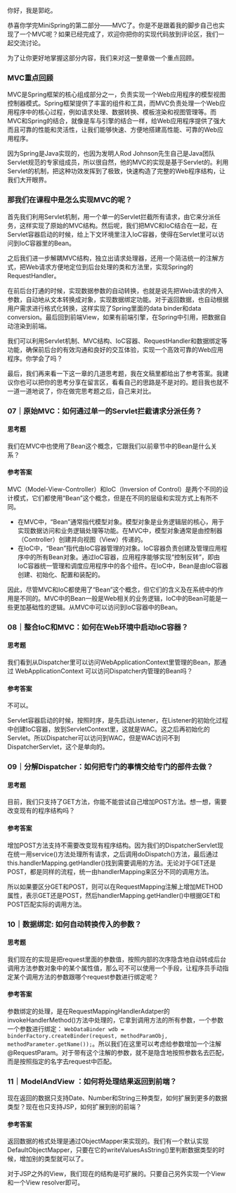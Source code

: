 你好，我是郭屹。

恭喜你学完MiniSpring的第二部分——MVC了。你是不是跟着我的脚步自己也实现了一个MVC呢？如果已经完成了，欢迎你把你的实现代码放到评论区，我们一起交流讨论。

为了让你更好地掌握这部分内容，我们来对这一整章做一个重点回顾。

### MVC重点回顾

MVC是Spring框架的核心组成部分之一，负责实现一个Web应用程序的模型视图控制器模式。Spring框架提供了丰富的组件和工具，而MVC负责处理一个Web应用程序中的核心过程，例如请求处理、数据转换、模板渲染和视图管理等。而MVC和Spring的结合，就像是车与引擎的结合一样，给Web应用程序提供了强大而且可靠的性能和灵活性，让我们能够快速、方便地搭建高性能、可靠的Web应用程序。

因为Spring是Java实现的，也因为发明人Rod Johnson先生自己是Java团队Servlet规范的专家组成员，所以很自然，他的MVC的实现是基于Servlet的。利用Servlet的机制，把这种功效发挥到了极致，快速构造了完整的Web程序结构，让我们大开眼界。

### 那我们在课程中是怎么实现MVC的呢？

首先我们利用Servlet机制，用一个单一的Servlet拦截所有请求，由它来分派任务，这样实现了原始的MVC结构。然后呢，我们把MVC和IoC结合在一起，在Servlet容器启动的时候，给上下文环境里注入IoC容器，使得在Servlet里可以访问到IoC容器里的Bean。

之后我们进一步解耦MVC结构，独立出请求处理器，还用一个简洁统一的注解方式，把Web请求方便地定位到后台处理的类和方法里，实现Spring的RequestHandler。

在前后台打通的时候，实现数据参数的自动转换，也就是说先把Web请求的传入参数，自动地从文本转换成对象，实现数据绑定功能。对于返回数据，也自动根据用户需求进行格式化转换，这样实现了Spring里面的data binder和data conversion。最后回到前端View，如果有前端引擎，在Spring中引用，把数据自动渲染到前端。

我们可以利用Servlet机制、MVC结构、IoC容器、RequestHandler和数据绑定等功能，确保前后台的有效沟通和良好的交互体验，实现一个高效可靠的Web应用程序。你学会了吗？

最后，我们再来看一下这一章的几道思考题，我在文稿里都给出了参考答案。我建议你也可以把你的思考分享在留言区，看看自己的思路是不是对的。题目我也就不一道一道地说了，你在做完思考题之后，自己来对比。

### 07｜原始MVC：如何通过单一的Servlet拦截请求分派任务？

#### 思考题

我们在MVC中也使用了Bean这个概念，它跟我们以前章节中的Bean是什么关系？

#### 参考答案

MVC（Model-View-Controller）和IoC（Inversion of Control）是两个不同的设计模式，它们都使用“Bean”这个概念，但是在不同的层级和实现方式上有所不同。

- 在MVC中，“Bean”通常指代模型对象。模型对象是业务逻辑层的核心，用于实现数据访问和业务逻辑处理等功能。在MVC中，模型对象通常是由控制器（Controller）创建并向视图（View）传递的。
- 在IoC中，“Bean”指代由IoC容器管理的对象。IoC容器负责创建及管理应用程序中的所有Bean对象。通过IoC容器，应用程序能够实现“控制反转”，即由IoC容器统一管理和调度应用程序中的各个组件。在IoC中，Bean是由IoC容器创建、初始化、配置和装配的。

因此，尽管MVC和IoC都使用了“Bean”这个概念，但它们的含义及在系统中的作用是不同的。MVC中的Bean一般是Web相关的业务逻辑，IoC中的Bean可能是一些更加基础性的逻辑。从MVC中可以访问到IoC容器中的Bean。

### 08｜整合IoC和MVC：如何在Web环境中启动IoC容器？

#### 思考题

我们看到从Dispatcher里可以访问WebApplicationContext里管理的Bean，那通过 WebApplicationContext 可以访问Dispatcher内管理的Bean吗？

#### 参考答案

不可以。

Servlet容器启动的时候，按照时序，是先启动Listener，在Listener的初始化过程中创建IoC容器，放到ServletContext里，这就是WAC。这之后再初始化的Servlet。所以Dispatcher可以访问到WAC，但是WAC访问不到DispatcherServlet，这个是单向的。

### 09｜分解Dispatcher：如何把专门的事情交给专门的部件去做？

#### 思考题

目前，我们只支持了GET方法，你能不能尝试自己增加POST方法。想一想，需要改变现有的程序结构吗？

#### 参考答案

增加POST方法支持不需要改变现有程序结构。因为我们的DispatcherServlet现在统一用service()方法处理所有请求，之后调用doDispatch()方法，最后通过this.handlerMapping.getHandler()找到需要调用的方法。无论对于GET还是POST，都是同样的流程，统一由handlerMapping来区分不同的调用方法。

所以如果要区分GET和POST，则可以在RequestMapping注解上增加METHOD属性，表示GET还是POST，然后handlerMapping.getHandler()中根据GET和POST匹配实际的调用方法。

### 10｜数据绑定: 如何自动转换传入的参数？

#### 思考题

我们现在的实现是把request里面的参数值，按照内部的次序隐含地自动转成后台调用方法参数对象中的某个属性值，那么可不可以使用一个手段，让程序员手动指定某个调用方法的参数跟哪个request参数进行绑定呢？

#### 参考答案

参数绑定的处理，是在RequestMappingHandlerAdatper的invokeHandlerMethod()方法中处理的，它拿到调用方法的所有参数，一个参数一个参数进行绑定： `WebDataBinder wdb = binderFactory.createBinder(request, methodParamObj, methodParameter.getName());`。所以我们在这里可以考虑给参数增加一个注解@RequestParam。对于带有这个注解的参数，就不是隐含地按照参数名去匹配，而是按照指定的名字去request中匹配。

### 11｜ModelAndView ：如何将处理结果返回到前端？

现在返回的数据只支持Date、Number和String三种类型，如何扩展到更多的数据类型？现在也只支持JSP，如何扩展到别的前端？

#### 参考答案

返回数据的格式处理是通过ObjectMapper来实现的。我们有一个默认实现DefaultObjectMapper，只要在它的writeValuesAsString()里判断数据类型的时候，增加别的类型就可以了。

对于JSP之外的View，我们现在的结构是可扩展的。只要自己另外实现一个View和一个View resolver即可。